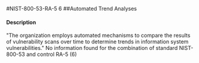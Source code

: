 #NIST-800-53-RA-5 6
##Automated Trend Analyses
#### Description
"The organization employs automated mechanisms to compare the results of vulnerability scans over time to determine trends in information system vulnerabilities."
No information found for the combination of standard NIST-800-53 and control RA-5 (6)
